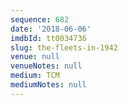 ```yaml
---
sequence: 682
date: '2018-06-06'
imdbId: tt0034736
slug: the-fleets-in-1942
venue: null
venueNotes: null
medium: TCM
mediumNotes: null
---
```



